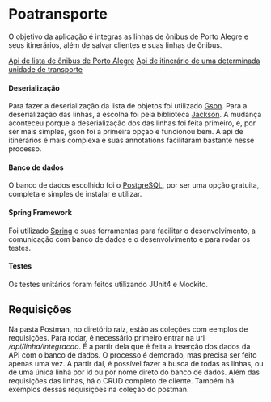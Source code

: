 # Poatransporte

O objetivo da aplicação é integras as linhas de ônibus de Porto Alegre e seus itinerários, além de salvar clientes e suas linhas de ônibus.

[Api de lista de ônibus de Porto Alegre](http://www.poatransporte.com.br/php/facades/process.php?a=nc&p=%&t=o)
[Api de itinerário de uma determinada unidade de transporte](http://www.poatransporte.com.br/php/facades/process.php?a=il&p=5566)

#### Deserialização 
Para fazer a deserialização da lista de objetos foi utilizado [Gson](https://github.com/google/gson/blob/master/README.md). Para a deserialização das linhas, a escolha foi pela biblioteca [Jackson](https://github.com/FasterXML/jackson/blob/master/README.md). A mudança aconteceu porque a deserialização dos das linhas foi feita primeiro, e, por ser mais simples, gson foi a primeira opçao e funcionou bem. A api de itinerários é mais complexa e suas annotations facilitaram bastante nesse processo.

#### Banco de dados 

O banco de dados escolhido foi o [PostgreSQL](https://www.postgresql.org/), por ser uma opção gratuita, completa e simples de instalar e utilizar. 

#### Spring Framework

Foi utilizado [Spring](https://spring.io/) e suas ferramentas para facilitar o desenvolvimento, a  comunicação com banco de dados e o desenvolvimento e para rodar os testes.

#### Testes
Os testes unitários foram feitos utilizando JUnit4 e Mockito.

## Requisições

Na pasta Postman, no diretório raiz, estão as coleções com eemplos de requisições. Para rodar, é necessário primeiro entrar na url */api/linha/integracao*. É a partir dela que é feita a inserção dos dados da API com o banco de dados. O processo é demorado, mas precisa ser feito apenas uma vez. A partir daí, é possível fazer a busca de todas as linhas, ou de uma única linha por id ou por nome direto do banco de dados.
Além das requisições das linhas, há o CRUD completo de cliente. Também há exemplos dessas requisições na coleção do postman.
